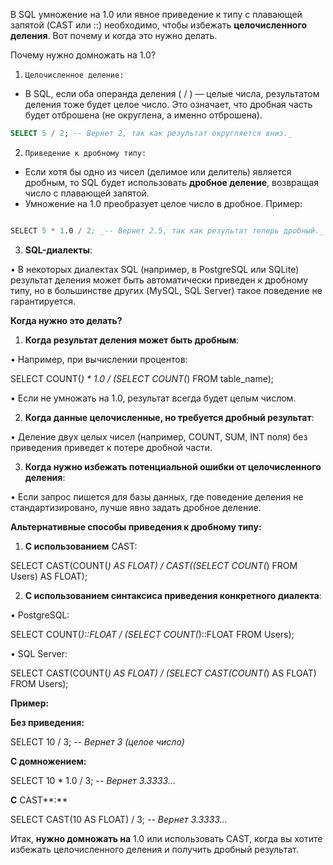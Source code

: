 В SQL умножение на 1.0 или явное приведение к типу с плавающей запятой (CAST или ::) необходимо, чтобы избежать **целочисленного деления**. Вот почему и когда это нужно делать.

Почему нужно домножать на 1.0?

1. `Целочисленное деление: `
- В SQL, если оба операнда деления ( / ) — целые числа, результатом деления тоже будет целое число. Это означает, что дробная часть будет отброшена (не округлена, а именно отброшена).

```SQL
SELECT 5 / 2; -- Вернет 2, так как результат округляется вниз._
```

2. `Приведение к дробному типу:`
- Если хотя бы одно из чисел (делимое или делитель) является дробным, то SQL будет использовать **дробное деление**, возвращая число с плавающей запятой.
 - Умножение на 1.0 преобразует целое число в дробное. Пример:
```S

SELECT 5 * 1.0 / 2; _-- Вернет 2.5, так как результат теперь дробный._
```

  

  

3. **SQL-диалекты**:

• В некоторых диалектах SQL (например, в PostgreSQL или SQLite) результат деления может быть автоматически приведен к дробному типу, но в большинстве других (MySQL, SQL Server) такое поведение не гарантируется.

  

**Когда нужно это делать?**

  

1. **Когда результат деления может быть дробным**:

• Например, при вычислении процентов:

  

SELECT COUNT(*) * 1.0 / (SELECT COUNT(*) FROM table_name);

  

  

• Если не умножать на 1.0, результат всегда будет целым числом.

  

2. **Когда данные целочисленные, но требуется дробный результат**:

• Деление двух целых чисел (например, COUNT, SUM, INT поля) без приведения приведет к потере дробной части.

3. **Когда нужно избежать потенциальной ошибки от целочисленного деления**:

• Если запрос пишется для базы данных, где поведение деления не стандартизировано, лучше явно задать дробное деление.

  

**Альтернативные способы приведения к дробному типу:**

  

1. **С использованием** CAST:

  

SELECT CAST(COUNT(*) AS FLOAT) / CAST((SELECT COUNT(*) FROM Users) AS FLOAT);

  

  

2. **С использованием синтаксиса приведения конкретного диалекта**:

• PostgreSQL:

  

SELECT COUNT(*)::FLOAT / (SELECT COUNT(*)::FLOAT FROM Users);

  

  

• SQL Server:

  

SELECT CAST(COUNT(*) AS FLOAT) / (SELECT CAST(COUNT(*) AS FLOAT) FROM Users);

  

**Пример:**

  

**Без приведения:**

  

SELECT 10 / 3; _-- Вернет 3 (целое число)_

  

**С домножением:**

  

SELECT 10 * 1.0 / 3; _-- Вернет 3.3333..._

  

**С** CAST**:**

  

SELECT CAST(10 AS FLOAT) / 3; _-- Вернет 3.3333..._

  

Итак, **нужно домножать на** 1.0 или использовать CAST, когда вы хотите избежать целочисленного деления и получить дробный результат.